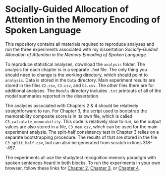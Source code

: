 # Socially-Guided Allocation of Attention in the Memory Encoding of Spoken Language

This repository contains all materials required to reproduce analyses and run the three experiments associated with my dissertation *Socially-Guided Allocation of Attention in the Memory Encoding of Spoken Language*.

To reproduce statistical analyses, download the `analysis` folder. The analysis for each chapter is in a separate `.Rmd` file. The only thing you should need to change is the working directory, which should point to `analysis`. Data is stored in the `Data` directory. Main experiment results are stored in the files `C2.csv`, `C3.csv`, and `C4.csv`. The other files there are for additional analyses. The `Models` directory includes `.txt` printouts of all of the model summaries reported in the dissertation. 

The analyses associated with Chapters 2 \& 4 should be relatively straightforward to run. For Chapter 3, the script used to bootstrap the memorability composite score is in its own file, which is called `C3_calculate_memorability`. This code is relatively slow to run, so the output values are also stored in a file, `C3_mem.csv`, which can be used for the main experiment analysis. The split-half consistency test in Chapter 3 relies on a separate bootstrapping procedure. The results of that are stored in the file `C3_split_half.csv`, but can also be generated from scratch in lines 318--457. 

The experiments all use the study/test recognition memory paradigm with spoken sentences heard in both blocks. To run the experiments in your own browser, follow these links for [Chapter 2](https://willclapp.github.io/socially_guided_attention_allocation/exps/C2/c2.html), [Chapter 3](https://willclapp.github.io/socially_guided_attention_allocation/exps/C3/c3.html), or [Chapter 4](https://willclapp.github.io/socially_guided_attention_allocation/exps/C4/c4.html).




